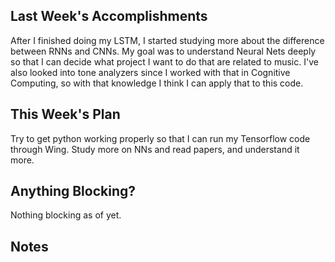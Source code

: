 ## Last Week's Accomplishments

After I finished doing my LSTM, I started studying more about the difference between RNNs and CNNs.
My goal was to understand Neural Nets deeply so that I can decide what project I want to do that are related to music.
I've also looked into tone analyzers since I worked with that in Cognitive Computing, so with that knowledge I think I can apply that to this code.

## This Week's Plan

Try to get python working properly so that I can run my Tensorflow code through Wing.
Study more on NNs and read papers, and understand it more. 

## Anything Blocking?

Nothing blocking as of yet. 

## Notes
